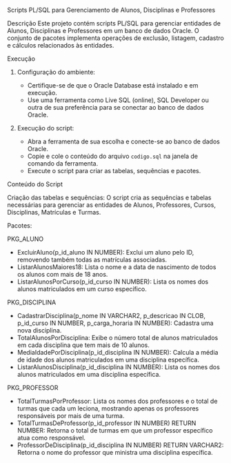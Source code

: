 Scripts PL/SQL para Gerenciamento de Alunos, Disciplinas e Professores

Descrição
Este projeto contém scripts PL/SQL para gerenciar entidades de Alunos, Disciplinas e Professores em um banco de dados Oracle. O conjunto de pacotes implementa operações de exclusão, listagem, cadastro e cálculos relacionados às entidades.

Execução
1. Configuração do ambiente:
   - Certifique-se de que o Oracle Database está instalado e em execução.
   - Use uma ferramenta como Live SQL (online), SQL Developer ou outra de sua preferência para se conectar ao banco de dados Oracle.

2. Execução do script:
   - Abra a ferramenta de sua escolha e conecte-se ao banco de dados Oracle.
   - Copie e cole o conteúdo do arquivo `codigo.sql` na janela de comando da ferramenta.
   - Execute o script para criar as tabelas, sequências e pacotes.


Conteúdo do Script

Criação das tabelas e sequências:
O script cria as sequências e tabelas necessárias para gerenciar as entidades de Alunos, Professores, Cursos, Disciplinas, Matrículas e Turmas.


Pacotes:

PKG_ALUNO
- ExcluirAluno(p_id_aluno IN NUMBER): Exclui um aluno pelo ID, removendo também todas as matrículas associadas.
- ListarAlunosMaiores18: Lista o nome e a data de nascimento de todos os alunos com mais de 18 anos.
- ListarAlunosPorCurso(p_id_curso IN NUMBER): Lista os nomes dos alunos matriculados em um curso específico.

PKG_DISCIPLINA

- CadastrarDisciplina(p_nome IN VARCHAR2, p_descricao IN CLOB, p_id_curso IN NUMBER, p_carga_horaria IN NUMBER): Cadastra uma nova disciplina.
- TotalAlunosPorDisciplina: Exibe o número total de alunos matriculados em cada disciplina que tem mais de 10 alunos.
- MediaIdadePorDisciplina(p_id_disciplina IN NUMBER): Calcula a média de idade dos alunos matriculados em uma disciplina específica.
- ListarAlunosDisciplina(p_id_disciplina IN NUMBER): Lista os nomes dos alunos matriculados em uma disciplina específica.

PKG_PROFESSOR

- TotalTurmasPorProfessor: Lista os nomes dos professores e o total de turmas que cada um leciona, mostrando apenas os professores responsáveis por mais de uma turma.
- TotalTurmasDeProfessor(p_id_professor IN NUMBER) RETURN NUMBER: Retorna o total de turmas em que um professor específico atua como responsável.
- ProfessorDeDisciplina(p_id_disciplina IN NUMBER) RETURN VARCHAR2: Retorna o nome do professor que ministra uma disciplina específica.